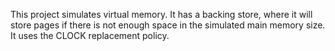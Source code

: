 This project simulates virtual memory. It has a backing store, where it will store pages if there is not enough space in the simulated main memory size. It uses the CLOCK replacement policy.

